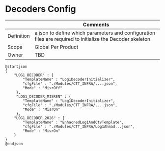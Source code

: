 
# Decoders Config


|            | Comments                                                                                                  |
|------------|-----------------------------------------------------------------------------------------------------------|
| Definition | a json to define which parameters and configuration files are required to initialize the Decoder skeleton |
| Scope      | Global Per Product                                                                                        |
| Owner      | TBD                                                                                                       |

```plantuml
@startjson
{
    "LOG1_DECODER" : {
        "TemplateName" : "Log1DecoderInitializer",
        "cfgFile" : "./Modules/CTT_INFRA/....json",
        "Mode" : "MisrOff"
     },
     "LOG1_DECODER_MISREN" : {
        "TemplateName" : "Log1DecoderInitializer",
        "cfgFile" : "./Modules/CTT_INFRA/....json",
        "Mode" : "MisrOn"
     },
    "LOG1_DECODER_2026" : {
        "TemplateName" : "EnhacnedLog1AndCtvTemplate",
        "cfgFile" : "./Modules/CTT_INFRA/Log1Ahmad...json",
        "Mode" : "MisrOn"
    }
}
@endjson
```